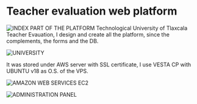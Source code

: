 # Teacher evaluation web platform

![INDEX PART OF THE PLATFORM](https://ibb.co/jhkysqF)
 Technological University of Tlaxcala Teacher Evauation, I design and create all the platform, since the complements, the forms and the DB.
 
 ![UNIVERSITY](https://ibb.co/rw5sZT2)
 
 It was stored under AWS server with SSL certificate, I use VESTA CP with UBUNTU v18 as O.S. of the VPS.
 
![AMAZON WEB SERVICES EC2](https://i.ytimg.com/vi/xYEvbneAhk4/maxresdefault.jpg)


![ADMINISTRATION PANEL](https://vestacp.com/img/features-slider/user.png)

